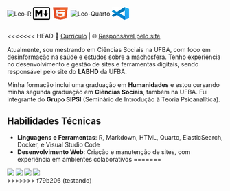 <div style="display: inline_block">
  <img align="center" alt="Leo-R" height="30" width="40" src="https://www.r-project.org/logo/Rlogo.svg">
  <img align="center" alt="Leo-Markdown" height="30" width="40" src="https://raw.githubusercontent.com/dcurtis/markdown-mark/master/svg/markdown-mark.svg">
  <img align="center" alt="Leo-HTML" height="30" width="40" src="https://raw.githubusercontent.com/devicons/devicon/master/icons/html5/html5-original.svg">
  <img align="center" alt="Leo-Quarto" height="30" width="40" src="https://quarto.org/docs/guide/quarto-icon.svg">
  <img align="center" alt="Leo-VSCode" height="30" width="40" src="https://raw.githubusercontent.com/devicons/devicon/master/icons/vscode/vscode-original.svg">
</div>

##

<<<<<<< HEAD
🔗 [Currículo](http://lattes.cnpq.br/3404425891739700) | 🌐 [Responsável pelo site](https://github.com/LABHDUFBA/labhdufba.github.io)

Atualmente, sou mestrando em Ciências Sociais na UFBA, com foco em desinformação na saúde e estudos sobre a machosfera. Tenho experiência no desenvolvimento e gestão de sites e ferramentas digitais, sendo responsável pelo site do **LABHD** da UFBA. 

Minha formação inclui uma graduação em **Humanidades** e estou cursando minha segunda graduação em **Ciências Sociais**, também na UFBA. Fui integrante do **Grupo SIPSI** (Seminário de Introdução à Teoria Psicanalítica). 

## Habilidades Técnicas
- **Linguagens e Ferramentas**: R, Markdown, HTML, Quarto, ElasticSearch, Docker, e Visual Studio Code
- **Desenvolvimento Web**: Criação e manutenção de sites, com experiência em ambientes colaborativos
=======
<div> 
  <a href="http://lattes.cnpq.br/3404425891739700" target="_blank"><img src="https://img.shields.io/badge/-Currículo_Lattes-%230077B5?style=for-the-badge&logo=academia&logoColor=white" target="_blank"></a>
  <a href="https://github.com/LABHDUFBA/labhdufba.github.io" target="_blank"><img src="https://img.shields.io/badge/-Site_LABHD-%23121011?style=for-the-badge&logo=github&logoColor=white" target="_blank"></a>
  <a href="mailto:seuemail@example.com"><img src="https://img.shields.io/badge/-Gmail-%23333?style=for-the-badge&logo=gmail&logoColor=white" target="_blank"></a>
  <a href="https://www.linkedin.com/in/seu-linkedin" target="_blank"><img src="https://img.shields.io/badge/-LinkedIn-%230077B5?style=for-the-badge&logo=linkedin&logoColor=white" target="_blank"></a> 
</div>
>>>>>>> f79b206 (testando)
